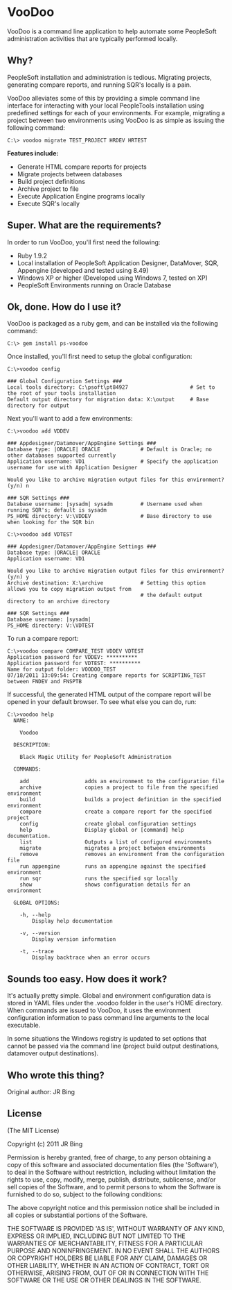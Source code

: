 VooDoo
===========

VooDoo is a command line application to help automate some PeopleSoft administration activities that are typically performed locally.  

Why?
----
PeopleSoft installation and administration is tedious.  Migrating projects, generating compare reports, and running SQR's locally is a pain.

VooDoo alleviates some of this by providing a simple command line interface for interacting with your local PeopleTools installation using predefined settings for each of your environments.  For example, migrating a project between two environments using VooDoo is as simple as issuing the following command: 

    C:\> voodoo migrate TEST_PROJECT HRDEV HRTEST

**Features include:**

* Generate HTML compare reports for projects
* Migrate projects between databases
* Build project definitions
* Archive project to file
* Execute Application Engine programs locally
* Execute SQR's locally


Super. What are the requirements?
------------

In order to run VooDoo, you'll first need the following:

* Ruby 1.9.2 
* Local installation of PeopleSoft Application Designer, DataMover, SQR, Appengine (developed and tested using 8.49)
* Windows XP or higher (Developed using Windows 7, tested on XP)
* PeopleSoft Environments running on Oracle Database

Ok, done. How do I use it?
--------------------------

VooDoo is packaged as a ruby gem, and can be installed via the following command:  

    C:\> gem install ps-voodoo

Once installed, you'll first need to setup the global configuration:

    C:\>voodoo config

    ### Global Configuration Settings ###
    Local tools directory: C:\psoft\pt84927                    # Set to the root of your tools installation
    Default output directory for migration data: X:\output     # Base directory for output

Next you'll want to add a few environments:

    C:\>voodoo add VDDEV

    ### Appdesigner/Datamover/AppEngine Settings ###
    Database type: |ORACLE| ORACLE             # Default is Oracle; no other databases supported currently
    Application username: VD1                  # Specify the application username for use with Application Designer

    Would you like to archive migration output files for this environment? (y/n) n

    ### SQR Settings ###
    Database username: |sysadm| sysadm         # Username used when running SQR's; default is sysadm
    PS_HOME directory: V:\VDDEV                # Base directory to use when looking for the SQR bin

    C:\>voodoo add VDTEST

    ### Appdesigner/Datamover/AppEngine Settings ###
    Database type: |ORACLE| ORACLE
    Application username: VD1

    Would you like to archive migration output files for this environment? (y/n) y
    Archive destination: X:\archive            # Setting this option allows you to copy migration output from
                                               # the default output directory to an archive directory

    ### SQR Settings ###
    Database username: |sysadm|
    PS_HOME directory: V:\VDTEST

To run a compare report: 

    C:\>voodoo compare COMPARE_TEST VDDEV VDTEST
    Application password for VDDEV: **********
    Application password for VDTEST: **********
    Name for output folder: VOODOO_TEST
    07/18/2011 13:09:54: Creating compare reports for SCRIPTING_TEST between FNDEV and FNSPTB

If successful, the generated HTML output of the compare report will be opened in your default browser.  To see what else you can do, run: 

    C:\>voodoo help
      NAME:

        Voodoo

      DESCRIPTION:

        Black Magic Utility for PeopleSoft Administration

      COMMANDS:

        add                  adds an environment to the configuration file
        archive              copies a project to file from the specified environment
        build                builds a project definition in the specified environment
        compare              create a compare report for the specified project
        config               create global configuration settings
        help                 Display global or [command] help documentation.
        list                 Outputs a list of configured environments
        migrate              migrates a project between environments
        remove               removes an environment from the configuration file
        run appengine        runs an appengine against the specified environment
        run sqr              runs the specified sqr locally
        show                 shows configuration details for an environment

      GLOBAL OPTIONS:

        -h, --help
            Display help documentation

        -v, --version
            Display version information

        -t, --trace
            Display backtrace when an error occurs



Sounds too easy.  How does it work?
----------------------------------

It's actually pretty simple.  Global and environment configuration data is stored in YAML files under the .voodoo folder in the user's HOME directory.  When commands are issued to VooDoo, it uses the environment configuration information to pass command line arguments to the local executable.  

In some situations the Windows registry is updated to set options that cannot be passed via the command line (project build output destinations, datamover output destinations).


Who wrote this thing?
---------------------

Original author: JR Bing

License
-------

(The MIT License) 

Copyright (c) 2011 JR Bing

Permission is hereby granted, free of charge, to any person obtaining
a copy of this software and associated documentation files (the
'Software'), to deal in the Software without restriction, including
without limitation the rights to use, copy, modify, merge, publish,
distribute, sublicense, and/or sell copies of the Software, and to
permit persons to whom the Software is furnished to do so, subject to
the following conditions:

The above copyright notice and this permission notice shall be
included in all copies or substantial portions of the Software.

THE SOFTWARE IS PROVIDED 'AS IS', WITHOUT WARRANTY OF ANY KIND,
EXPRESS OR IMPLIED, INCLUDING BUT NOT LIMITED TO THE WARRANTIES OF
MERCHANTABILITY, FITNESS FOR A PARTICULAR PURPOSE AND NONINFRINGEMENT.
IN NO EVENT SHALL THE AUTHORS OR COPYRIGHT HOLDERS BE LIABLE FOR ANY
CLAIM, DAMAGES OR OTHER LIABILITY, WHETHER IN AN ACTION OF CONTRACT,
TORT OR OTHERWISE, ARISING FROM, OUT OF OR IN CONNECTION WITH THE
SOFTWARE OR THE USE OR OTHER DEALINGS IN THE SOFTWARE.
